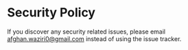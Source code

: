 # Security Policy

If you discover any security related issues, please email afghan.waziri0@gmail.com instead of using the issue tracker.
